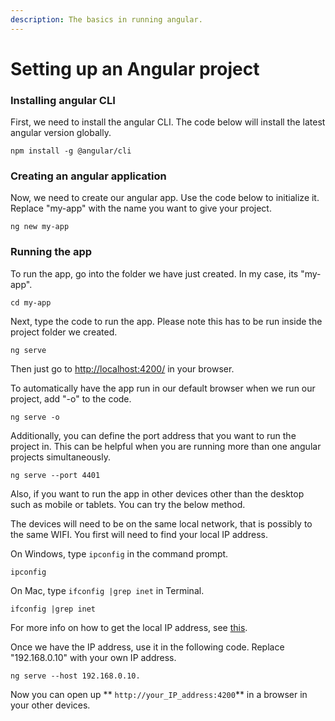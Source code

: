```yaml
---
description: The basics in running angular.
---
```


# Setting up an Angular project

### Installing angular CLI

First, we need to install the angular CLI. The code below will install the latest angular version globally.

```
npm install -g @angular/cli
```

### Creating an angular application

Now, we need to create our angular app. Use the code below to initialize it. Replace "my-app" with the name you want to give your project.&#x20;

```
ng new my-app
```

### Running the app

To run the app, go into the folder we have just created. In my case, its "my-app".

```
cd my-app
```

Next, type the code to run the app. Please note this has to be run inside the project folder we created.

```
ng serve
```

Then just go to [http://localhost:4200/](http://localhost:4200) in your browser.

To automatically have the app run in our default browser when we run our project, add "-o" to the code.

```
ng serve -o
```

Additionally, you can define the port address that you want to run the project in. This can be helpful when you are running more than one angular projects simultaneously.

```
ng serve --port 4401    
```

Also, if you want to run the app in other devices other than the desktop such as mobile or tablets. You can try the below method.

The devices will need to be on the same local network, that is possibly to the same WIFI. You first will need to find your local IP address.

On Windows, type `ipconfig`  in the command prompt.

```
ipconfig
```

On Mac, type `ifconfig |grep inet` in Terminal.

```
ifconfig |grep inet
```

For more info on how to get the local IP address, see [this](https://lifehacker.com/how-to-find-your-local-and-external-ip-address-5833108).&#x20;

Once we have the IP address, use it in the following code. Replace "192.168.0.10" with your own IP address.

```
ng serve --host 192.168.0.10.
```

Now you can open up ** `http://your_IP_address:4200`** in a browser in your other devices.
